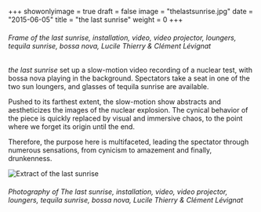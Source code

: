 +++
showonlyimage = true
draft = false
image = "thelastsunrise.jpg"
date = "2015-06-05"
title = "the last sunrise"
weight = 0
+++

<!--more-->

###### Frame of *the last sunrise*, installation, video, video projector, loungers, tequila sunrise, bossa nova, Lucile Thierry & Clément Lévignat 

*the last sunrise* set up a slow-motion video recording of a nuclear test, with bossa nova playing in the background. Spectators take a seat in one of the two sun loungers, and glasses of tequila sunrise are available.

Pushed to its farthest extent, the slow-motion show abstracts and aestheticizes the images of the nuclear explosion. The cynical behavior of the piece is quickly replaced by visual and immersive chaos, to the point where we forget its origin until the end.

Therefore, the purpose here is multifaceted, leading the spectator through numerous sensations, from cynicism to amazement and finally, drunkenness.

![Extract of the last sunrise][1]
###### Photography of *The last sunrise*, installation, video, video projector, loungers, tequila sunrise, bossa nova, Lucile Thierry & Clément Lévignat 
[1]: thelastsunriseinsitu.jpg